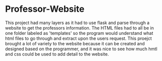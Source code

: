 # Professor-Website
This project had many layers as it had to use flask and parse through a website to get the professors information. The HTML files had to all be in one folder labeled as 'templates' so the program would understand what html files to go through and extract upon the users request. This proejct brought a lot of variety to the website because it can be created and designed based on the programmer, and it was nice to see how much hmtl and css could be used to add detail to the website. 
